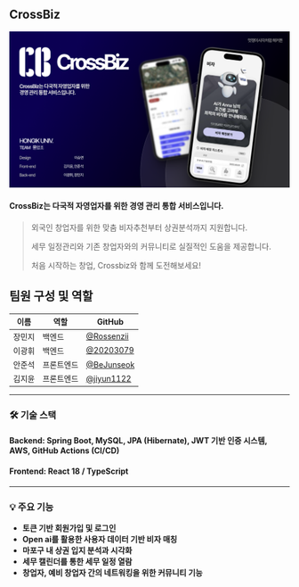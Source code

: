 ## CrossBiz
<p align="center">
  <img src="./images/main.png" alt="Main Image" width="700"/>
</p>

#### **CrossBiz**는 다국적 자영업자를 위한 경영 관리 통합 서비스입니다.

> 외국인 창업자를 위한 맞춤 비자추천부터 상권분석까지 지원합니다.
> 
> 세무 일정관리와 기존 창업자와의 커뮤니티로 실질적인 도움을 제공합니다.
> 
> 처음 시작하는 창업, Crossbiz와 함께 도전해보세요!

## 팀원 구성 및 역할

| 이름 | 역할 | GitHub |
|------|------|--------|
| 장민지 | 백엔드 | [@Rossenzii](https://github.com/Rossenzii) |
| 이광휘 | 백엔드 | [@20203079](https://github.com/20203079) |
| 안준석 | 프론트엔드 | [@BeJunseok](https://github.com/BeJunseok) |
| 김지윤 | 프론트엔드 | [@jiyun1122](https://github.com/jiyun1122) |


---

### 🛠️ 기술 스택

#### Backend: Spring Boot, MySQL, JPA (Hibernate), JWT 기반 인증 시스템, AWS, GitHub Actions (CI/CD)

#### Frontend: **React 18 / TypeScript**

---

### 💡 주요 기능

- **토큰 기반 회원가입 및 로그인**
- **Open ai를 활용한 사용자 데이터 기반 비자 매칭**
- **마포구 내 상권 입지 분석과 시각화**
- **세무 캘린더를 통한 세무 일정 열람**
- **창업자, 예비 창업자 간의 네트워킹을 위한 커뮤니티 기능**
